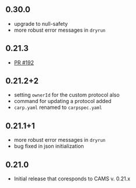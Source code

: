 ## 0.30.0
* upgrade to null-safety
* more robust error messages in `dryrun`

## 0.21.3
* [PR #192](https://github.com/cph-cachet/carp.sensing-flutter/pull/192)

## 0.21.2+2
* setting `ownerId` for the custom protocol also
* command for updating a protocol added
* `carp.yaml` renamed to `carpspec.yaml` 

## 0.21.1+1
* more robust error messages in `dryrun`
* bug fixed in json initialization

## 0.21.0
* Initial release that coresponds to CAMS v. 0.21.x
